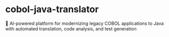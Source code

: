 # cobol-java-translator
🚀 AI-powered platform for modernizing legacy COBOL applications to Java with automated translation, code analysis, and test generation
